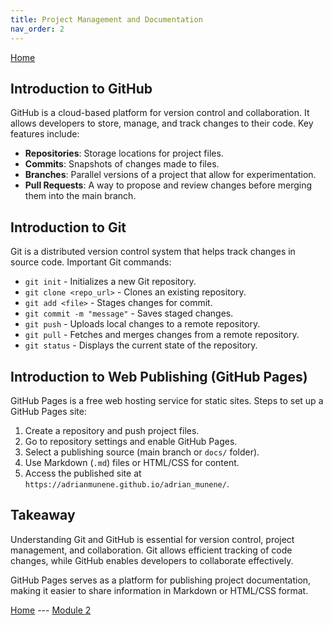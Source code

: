 ```yaml
---
title: Project Management and Documentation
nav_order: 2
---
```

[Home](index.md)

## Introduction to GitHub
GitHub is a cloud-based platform for version control and collaboration. It allows developers to store, manage, and track changes to their code. Key features include:
- **Repositories**: Storage locations for project files.
- **Commits**: Snapshots of changes made to files.
- **Branches**: Parallel versions of a project that allow for experimentation.
- **Pull Requests**: A way to propose and review changes before merging them into the main branch.

## Introduction to Git
Git is a distributed version control system that helps track changes in source code. Important Git commands:
- `git init` - Initializes a new Git repository.
- `git clone <repo_url>` - Clones an existing repository.
- `git add <file>` - Stages changes for commit.
- `git commit -m "message"` - Saves staged changes.
- `git push` - Uploads local changes to a remote repository.
- `git pull` - Fetches and merges changes from a remote repository.
- `git status` - Displays the current state of the repository.

## Introduction to Web Publishing (GitHub Pages)
GitHub Pages is a free web hosting service for static sites. Steps to set up a GitHub Pages site:
1. Create a repository and push project files.
2. Go to repository settings and enable GitHub Pages.
3. Select a publishing source (main branch or `docs/` folder).
4. Use Markdown (`.md`) files or HTML/CSS for content.
5. Access the published site at `https://adrianmunene.github.io/adrian_munene/`.

## Takeaway
Understanding Git and GitHub is essential for version control, project management, and collaboration. Git allows efficient tracking of code changes, while GitHub enables developers to collaborate effectively.

GitHub Pages serves as a platform for publishing project documentation, making it easier to share information in Markdown or HTML/CSS format. 

[Home](index.md) --- [Module 2](module2.md)